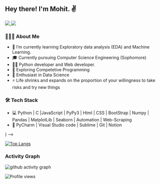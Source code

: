 <h2> Hey there! I'm Mohit. ✌️</h2>

 
<!--    <a href="http://twitter.com/Mohit__11">
    <img src="https://img.shields.io/badge/-Twitter-blue?style=flat-square&logo=twitter&logoColor=white" />
  </a> -->
   <a href="https://www.linkedin.com/in/mohit-11r/">
    <img src="https://img.shields.io/badge/-LinkedIn-0e76a8?style=flat-square&logo=Linkedin&logoColor=white" />
  </a>
<!--   <a href="https://leetcode.com/mohit_11/">
    <img src="https://img.shields.io/badge/-Leetcode-yellow?style=flat-square&logo=Leetcode&logoColor=white"/>
  </a> -->
<!--     <a href="https://www.hackerrank.com/Mohit_11">
    <img src="https://img.shields.io/badge/-HackerRank-green?style=flat-square&logo=Hackerrank&logoColor=white"/>
  </a> -->
<!--   <a href="https://www.hackerearth.com/@mohit2611">
    <img src="https://img.shields.io/badge/-Hackerearth-purple?style=flat-square&logo=Hackerearth&logoColor=white"/>
  </a> -->
  <a href="https://www.codechef.com/users/mohit_0011">
    <img src="https://img.shields.io/badge/-Codechef-brown?style=flat-square&logo=Codechef&logoColor=white"/>
  </a>

<br>
<h3> 👨🏻‍💻 About Me </h3>

- 🔭 I’m currently learning Exploratory data analysis (EDA) and Machine Learning.
- 🎓 Currently pursuing Computer Science Engineering (Sophomore) 
- 👨‍💻 Python developer and Web developer.
- 🔭 Exploring Competetive Programming
- 🌱 Enthusiast in Data Science
- ⚡ Life shrinks and expands on the proportion of your willingness to take risks and try new things 

<h3>🛠 Tech Stack</h3>

- 💻 Python | C |JavaScript | PyPy3 | Html | CSS | BootStrap | Numpy | Pandas | MatplotLib | Seaborn | Automation | Web-Scraping
- 🔧 PyCharm | Visual Studio code | Sublime | Git | Notion 

<!-- ### 📈 **Github Stats**
<div float= "left">
<a href="https://github.com/mohit11R">
<img width="45%" align="center" src="https://github-readme-stats.vercel.app/api?username=mohit11R&layout=compact&show_icons=true&include_all_commits=true&theme=blue-green&count_private=true">
<!-- <a href="https://github.com/remcohalman/github-readme-stats">
<img width="45%" align="center" src="https://github-readme-streak-stats.herokuapp.com/?user=mohit11R&layout=compact&theme=radical&custom_title=streak-stats-ty&hide_border=false&layout=compact" />
  </a> -->)
<!--   <a href="https://github.com/mohit11R/github-readme-stats">
<img width="45%" align="center" src="https://github-readme-streak-stats.herokuapp.com/?user=mohit11R&layout=compact&theme=radical&custom_title=streak-stats-ty&hide_border=false&layout=compact" /> -->
<!-- </div> --> -->
 <br/>
 
 
[![Top Langs](https://github-readme-stats.vercel.app/api/top-langs/?username=mohit11R&layout=compact)](https://github.com/mohit11R)


### **Activity Graph**

![ github activity graph](https://activity-graph.herokuapp.com/graph?username=mohit11R&theme=github&area=true)

![Profile views](https://gpvc.arturio.dev/mohit11R) 
